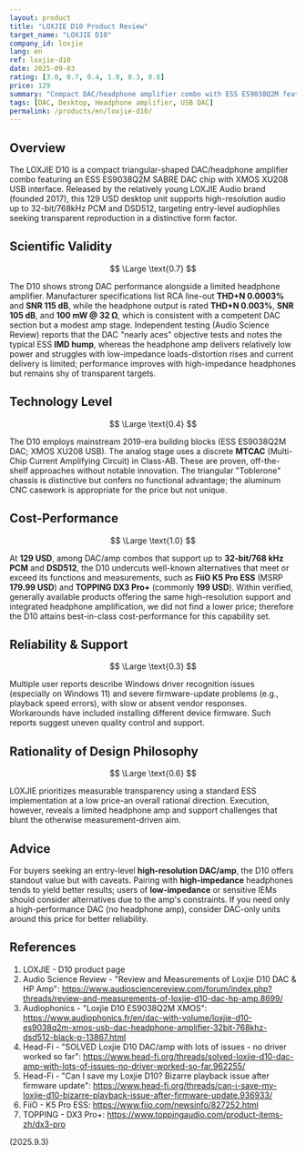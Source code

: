 ```yaml
---
layout: product
title: "LOXJIE D10 Product Review"
target_name: "LOXJIE D10"
company_id: loxjie
lang: en
ref: loxjie-d10
date: 2025-09-03
rating: [3.0, 0.7, 0.4, 1.0, 0.3, 0.6]
price: 129
summary: "Compact DAC/headphone amplifier combo with ESS ES9038Q2M featuring good DAC performance but mixed amplifier results and reliability concerns"
tags: [DAC, Desktop, Headphone amplifier, USB DAC]
permalink: /products/en/loxjie-d10/
---
```

## Overview

The LOXJIE D10 is a compact triangular-shaped DAC/headphone amplifier combo featuring an ESS ES9038Q2M SABRE DAC chip with XMOS XU208 USB interface. Released by the relatively young LOXJIE Audio brand (founded 2017), this 129 USD desktop unit supports high-resolution audio up to 32-bit/768kHz PCM and DSD512, targeting entry-level audiophiles seeking transparent reproduction in a distinctive form factor.

## Scientific Validity

$$ \Large \text{0.7} $$

The D10 shows strong DAC performance alongside a limited headphone amplifier. Manufacturer specifications list RCA line-out **THD+N 0.0003%** and **SNR 115 dB**, while the headphone output is rated **THD+N 0.003%**, **SNR 105 dB**, and **100 mW @ 32 Ω**, which is consistent with a competent DAC section but a modest amp stage. Independent testing (Audio Science Review) reports that the DAC "nearly aces" objective tests and notes the typical ESS **IMD hump**, whereas the headphone amp delivers relatively low power and struggles with low-impedance loads-distortion rises and current delivery is limited; performance improves with high-impedance headphones but remains shy of transparent targets.

## Technology Level

$$ \Large \text{0.4} $$

The D10 employs mainstream 2019-era building blocks (ESS ES9038Q2M DAC; XMOS XU208 USB). The analog stage uses a discrete **MTCAC** (Multi-Chip Current Amplifying Circuit) in Class-AB. These are proven, off-the-shelf approaches without notable innovation. The triangular "Toblerone" chassis is distinctive but confers no functional advantage; the aluminum CNC casework is appropriate for the price but not unique.

## Cost-Performance

$$ \Large \text{1.0} $$

At **129 USD**, among DAC/amp combos that support up to **32-bit/768 kHz PCM** and **DSD512**, the D10 undercuts well-known alternatives that meet or exceed its functions and measurements, such as **FiiO K5 Pro ESS** (MSRP **179.99 USD**) and **TOPPING DX3 Pro+** (commonly **199 USD**). Within verified, generally available products offering the same high-resolution support and integrated headphone amplification, we did not find a lower price; therefore the D10 attains best-in-class cost-performance for this capability set.

## Reliability & Support

$$ \Large \text{0.3} $$

Multiple user reports describe Windows driver recognition issues (especially on Windows 11) and severe firmware-update problems (e.g., playback speed errors), with slow or absent vendor responses. Workarounds have included installing different device firmware. Such reports suggest uneven quality control and support.

## Rationality of Design Philosophy

$$ \Large \text{0.6} $$

LOXJIE prioritizes measurable transparency using a standard ESS implementation at a low price-an overall rational direction. Execution, however, reveals a limited headphone amp and support challenges that blunt the otherwise measurement-driven aim.

## Advice

For buyers seeking an entry-level **high-resolution DAC/amp**, the D10 offers standout value but with caveats. Pairing with **high-impedance** headphones tends to yield better results; users of **low-impedance** or sensitive IEMs should consider alternatives due to the amp's constraints. If you need only a high-performance DAC (no headphone amp), consider DAC-only units around this price for better reliability.

## References

1. LOXJIE - D10 product page
2. Audio Science Review - "Review and Measurements of Loxjie D10 DAC & HP Amp": https://www.audiosciencereview.com/forum/index.php?threads/review-and-measurements-of-loxjie-d10-dac-hp-amp.8699/  
3. Audiophonics - "Loxjie D10 ES9038Q2M XMOS": https://www.audiophonics.fr/en/dac-with-volume/loxjie-d10-es9038q2m-xmos-usb-dac-headphone-amplifier-32bit-768khz-dsd512-black-p-13867.html  
4. Head-Fi - "SOLVED Loxjie D10 DAC/amp with lots of issues - no driver worked so far": https://www.head-fi.org/threads/solved-loxjie-d10-dac-amp-with-lots-of-issues-no-driver-worked-so-far.962255/  
5. Head-Fi - "Can I save my Loxjie D10? Bizarre playback issue after firmware update": https://www.head-fi.org/threads/can-i-save-my-loxjie-d10-bizarre-playback-issue-after-firmware-update.936933/  
6. FiiO - K5 Pro ESS: https://www.fiio.com/newsinfo/827252.html  
7. TOPPING - DX3 Pro+: https://www.toppingaudio.com/product-items-zh/dx3-pro

(2025.9.3)